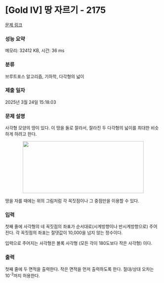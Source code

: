 # [Gold IV] 땅 자르기 - 2175 

[문제 링크](https://www.acmicpc.net/problem/2175) 

### 성능 요약

메모리: 32412 KB, 시간: 36 ms

### 분류

브루트포스 알고리즘, 기하학, 다각형의 넓이

### 제출 일자

2025년 3월 24일 15:18:03

### 문제 설명

<p>사각형 모양의 땅이 있다. 이 땅을 둘로 잘라서, 잘라진 두 다각형의 넓이를 최대한 비슷하게 하려고 한다.</p>

<p style="text-align: center;"><img alt="" src="https://www.acmicpc.net/JudgeOnline/upload/201008/land.PNG" style="height:168px; width:391px"></p>

<p>땅을 자를 때에는 위의 그림처럼 각 꼭짓점이나 그 중점만을 이용할 수 있다.</p>

### 입력 

 <p>첫째 줄에 사각형의 네 꼭짓점의 좌표가 순서대로(시계방향이나 반시계방향으로) 주어진다. 각 꼭짓점의 좌표는 절댓값이 10,000을 넘지 않는 정수이다.</p>

<p>입력으로 주어지는 사각형은 볼록 사각형 (모든 각이 180도보다 작은 사각형) 이다.</p>

### 출력 

 <p>첫째 줄에 두 면적을 출력한다. 작은 면적을 먼저 출력하도록 한다. 절대/상대 오차는 10<sup>-3</sup>까지 허용한다.</p>

